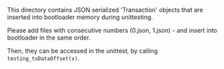 This directory contains JSON serialized 'Transaction' objects that are inserted into bootloader memory during unittesting.

Please add files with consecutive numbers (0.json, 1.json) - and insert into bootloader in the same order.

Then, they can be accessed in the unittest, by calling `testing_txDataOffset(x)`.